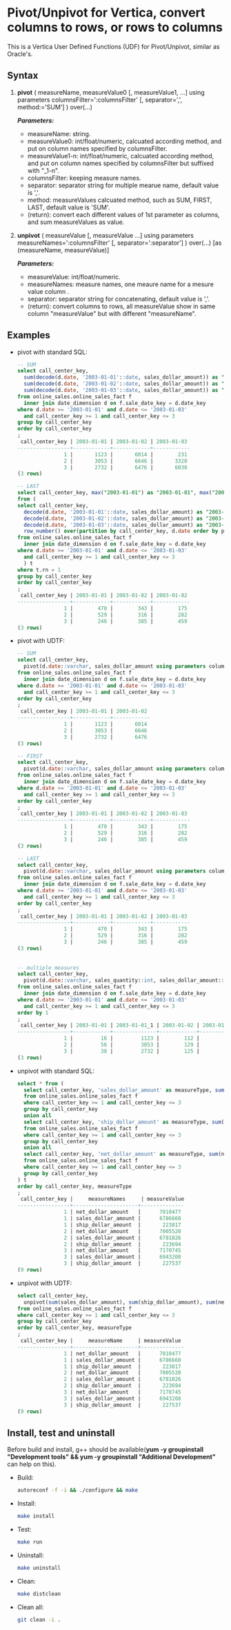 # Pivot/Unpivot for Vertica, convert columns to rows, or rows to columns

This is a Vertica User Defined Functions (UDF) for Pivot/Unpivot, similar as Oracle's.

## Syntax

1. **pivot** ( measureName, measureValue0 [, measureValue1, ...]  using parameters columnsFilter=':columnsFilter' [, separator=',', method:='SUM'] ) over(...)

   ***Parameters:***
   
   * measureName: string.
   * measureValue0: int/float/numeric, calcuated according method, and put on column names specified by columnsFilter.
   * measureValue1-n: int/float/numeric, calcuated according method, and put on column names specified by columnsFilter but suffixed with "_1-n".
   * columnsFilter: keeping measure names.
   * separator: separator string for multiple mearue name, default value is ','.
   * method: measureValues calcuated method, such as SUM, FIRST, LAST, default value is 'SUM'.
   * (return): convert each different values of 1st parameter as columns, and sum measureValues as value. 


2. **unpivot** ( measureValue [, measureValue ...]  using parameters measureNames=':columnsFilter' [, separator=':separator'] ) over(...) [as (measureName, measureValue)]

   ***Parameters:***

   * measureValue: int/float/numeric.
   * measureNames: measure names, one meaure name for a mesure value column .
   * separator: separator string for concatenating, default value is ','.
   * (return): convert columns to rows, all measureValue show in same column "measureValue" but with different "measureName". 

## Examples

- pivot with standard SQL:
  
  ```SQL
  -- SUM
  select call_center_key, 
    sum(decode(d.date, '2003-01-01'::date, sales_dollar_amount)) as "2003-01-01", 
    sum(decode(d.date, '2003-01-02'::date, sales_dollar_amount)) as "2003-01-02", 
    sum(decode(d.date, '2003-01-03'::date, sales_dollar_amount)) as "2003-01-03"
  from online_sales.online_sales_fact f 
    inner join date_dimension d on f.sale_date_key = d.date_key 
  where d.date >= '2003-01-01' and d.date <= '2003-01-03' 
    and call_center_key >= 1 and call_center_key <= 3 
  group by call_center_key 
  order by call_center_key 
  ;
   call_center_key | 2003-01-01 | 2003-01-02 | 2003-01-03 
  -----------------+------------+------------+------------
                 1 |       1123 |       6014 |        231
                 2 |       3053 |       6646 |       3320
                 3 |       2732 |       6476 |       6030
  (3 rows)
  
  -- LAST
  select call_center_key, max("2003-01-01") as "2003-01-01", max("2003-01-02") as "2003-01-02", max("2003-01-03") as "2003-01-02"
  from (
  select call_center_key, 
    decode(d.date, '2003-01-01'::date, sales_dollar_amount) as "2003-01-01", 
    decode(d.date, '2003-01-02'::date, sales_dollar_amount) as "2003-01-02", 
    decode(d.date, '2003-01-03'::date, sales_dollar_amount) as "2003-01-03",
    row_number() over(partition by call_center_key, d.date order by pos_transaction_number desc)as rn
  from online_sales.online_sales_fact f 
    inner join date_dimension d on f.sale_date_key = d.date_key 
  where d.date >= '2003-01-01' and d.date <= '2003-01-03' 
    and call_center_key >= 1 and call_center_key <= 3
    ) t
  where t.rn = 1
  group by call_center_key
  order by call_center_key 
  ;
   call_center_key | 2003-01-01 | 2003-01-02 | 2003-01-02 
  -----------------+------------+------------+------------
                 1 |        470 |        343 |        175
                 2 |        529 |        316 |        282
                 3 |        246 |        385 |        459
  (3 rows)
  
  ```

- pivot with UDTF:
  
  ```SQL
  -- SUM
  select call_center_key, 
    pivot(d.date::varchar, sales_dollar_amount using parameters columnsFilter = '2003-01-01,2003-01-02', separator = ',') over(partition by call_center_key)
  from online_sales.online_sales_fact f 
    inner join date_dimension d on f.sale_date_key = d.date_key 
  where d.date >= '2003-01-01' and d.date <= '2003-01-03' 
    and call_center_key >= 1 and call_center_key <= 3 
  order by call_center_key 
  ;
   call_center_key | 2003-01-01 | 2003-01-02 
  -----------------+------------+------------
                 1 |       1123 |       6014
                 2 |       3053 |       6646
                 3 |       2732 |       6476
  (3 rows)
  
  -- FIRST
  select call_center_key, 
    pivot(d.date::varchar, sales_dollar_amount using parameters columnsFilter = '2003-01-01,2003-01-02,2003-01-03', separator = ',', method = 'FIRST') over(partition by call_center_key order by pos_transaction_number desc)
  from online_sales.online_sales_fact f 
    inner join date_dimension d on f.sale_date_key = d.date_key 
  where d.date >= '2003-01-01' and d.date <= '2003-01-03' 
    and call_center_key >= 1 and call_center_key <= 3 
  order by call_center_key 
  ;
   call_center_key | 2003-01-01 | 2003-01-02 | 2003-01-03 
  -----------------+------------+------------+------------
                 1 |        470 |        343 |        175
                 2 |        529 |        316 |        282
                 3 |        246 |        385 |        459
  (3 rows)
  
  -- LAST
  select call_center_key, 
    pivot(d.date::varchar, sales_dollar_amount using parameters columnsFilter = '2003-01-01,2003-01-02,2003-01-03', separator = ',', method = 'LAST') over(partition by call_center_key order by pos_transaction_number)
  from online_sales.online_sales_fact f 
    inner join date_dimension d on f.sale_date_key = d.date_key 
  where d.date >= '2003-01-01' and d.date <= '2003-01-03' 
    and call_center_key >= 1 and call_center_key <= 3 
  order by call_center_key 
  ;
   call_center_key | 2003-01-01 | 2003-01-02 | 2003-01-03 
  -----------------+------------+------------+------------
                 1 |        470 |        343 |        175
                 2 |        529 |        316 |        282
                 3 |        246 |        385 |        459
  (3 rows)
   
   
  -- multiple measures
  select call_center_key, 
    pivot(d.date::varchar, sales_quantity::int, sales_dollar_amount::float using parameters columnsFilter = '2003-01-01,2003-01-02', separator = ',') over(partition by call_center_key)
  from online_sales.online_sales_fact f 
    inner join date_dimension d on f.sale_date_key = d.date_key 
  where d.date >= '2003-01-01' and d.date <= '2003-01-03' 
    and call_center_key >= 1 and call_center_key <= 3 
  order by 1 
  ;
   call_center_key | 2003-01-01 | 2003-01-01_1 | 2003-01-02 | 2003-01-02_1 
  -----------------+------------+--------------+------------+--------------
                 1 |         16 |         1123 |        112 |         6014
                 2 |         56 |         3053 |        129 |         6646
                 3 |         38 |         2732 |        125 |         6476
  (3 rows)
  
  ```

- unpivot with standard SQL:
  
  ```SQL
  select * from (
    select call_center_key, 'sales_dollar_amount' as measureType, sum(sales_dollar_amount) as measureValue 
    from online_sales.online_sales_fact f 
    where call_center_key >= 1 and call_center_key <= 3 
    group by call_center_key 
    union all
    select call_center_key, 'ship_dollar_amount' as measureType, sum(ship_dollar_amount) as measureValue 
    from online_sales.online_sales_fact f 
    where call_center_key >= 1 and call_center_key <= 3 
    group by call_center_key 
    union all
    select call_center_key, 'net_dollar_amount' as measureType, sum(net_dollar_amount) as measureValue 
    from online_sales.online_sales_fact f 
    where call_center_key >= 1 and call_center_key <= 3 
    group by call_center_key 
  ) t
  order by call_center_key, measureType 
  ;
   call_center_key |     measureNames     | measureValue 
  -----------------+---------------------+--------------
                 1 | net_dollar_amount   |      7010477
                 1 | sales_dollar_amount |      6786660
                 1 | ship_dollar_amount  |       223817
                 2 | net_dollar_amount   |      7005520
                 2 | sales_dollar_amount |      6781826
                 2 | ship_dollar_amount  |       223694
                 3 | net_dollar_amount   |      7170745
                 3 | sales_dollar_amount |      6943208
                 3 | ship_dollar_amount  |       227537
  (9 rows)
  ```
  
- unpivot with UDTF:
  
  ```SQL
  select call_center_key, 
    unpivot(sum(sales_dollar_amount), sum(ship_dollar_amount), sum(net_dollar_amount) using parameters measureNames='sales_dollar_amount,ship_dollar_amount,net_dollar_amount', separator =',') over(partition by call_center_key) as (measureType, measureValue)
  from online_sales.online_sales_fact f 
  where call_center_key >= 1 and call_center_key <= 3 
  group by call_center_key 
  order by call_center_key, measureType 
  ;
   call_center_key |     measureName     | measureValue 
  -----------------+---------------------+--------------
                 1 | net_dollar_amount   |      7010477
                 1 | sales_dollar_amount |      6786660
                 1 | ship_dollar_amount  |       223817
                 2 | net_dollar_amount   |      7005520
                 2 | sales_dollar_amount |      6781826
                 2 | ship_dollar_amount  |       223694
                 3 | net_dollar_amount   |      7170745
                 3 | sales_dollar_amount |      6943208
                 3 | ship_dollar_amount  |       227537
  (9 rows)
  ```



## Install, test and uninstall

Before build and install, g++ should be available(**yum -y groupinstall "Development tools" && yum -y groupinstall "Additional Development"** can help on this).

 * Build: 

   ```bash
   autoreconf -f -i && ./configure && make
   ```

 * Install: 

   ```bash
   make install
   ```

 * Test: 

   ```bash
   make run
   ```

 * Uninstall: 

   ```bash
   make uninstall
   ```

 * Clean: 

   ```bash
   make distclean
   ```

 * Clean all: 

   ```bash
   git clean -i .
   ```
